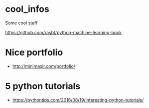 # cool_infos
Some cool staff

https://github.com/rasbt/python-machine-learning-book

# Nice portfolio
- http://minimaxir.com/portfolio/

# 5 python tutorials
- https://pythontips.com/2016/08/19/interesting-python-tutorials/
